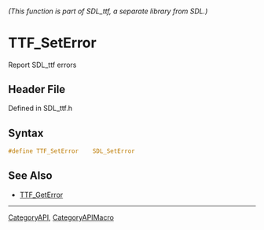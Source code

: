 ###### (This function is part of SDL_ttf, a separate library from SDL.)
# TTF_SetError

Report SDL_ttf errors

## Header File

Defined in SDL_ttf.h

## Syntax

```c
#define TTF_SetError    SDL_SetError
```

## See Also

* [TTF_GetError](TTF_GetError)

----
[CategoryAPI](CategoryAPI), [CategoryAPIMacro](CategoryAPIMacro)


